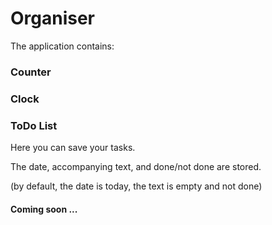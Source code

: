 # Organiser

The application contains:

### Counter

### Clock

### ToDo List

Here you can save your tasks.  

The date, accompanying text, and done/not done are stored.

(by default, the date is today, the text is empty and not done)

#### Coming soon ...
